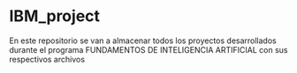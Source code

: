 # IBM_project
En este repositorio se van a almacenar todos los proyectos desarrollados durante el programa FUNDAMENTOS DE INTELIGENCIA ARTIFICIAL con sus respectivos archivos

